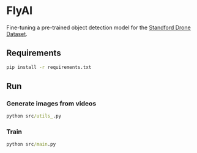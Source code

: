 # FlyAI

Fine-tuning a pre-trained object detection model for the [Standford Drone Dataset](https://www.kaggle.com/aryashah2k/stanford-drone-dataset).

## Requirements

```cmd
pip install -r requirements.txt
```

## Run

### Generate images from videos

```cmd
python src/utils_.py
```

### Train

```cmd
python src/main.py
```
